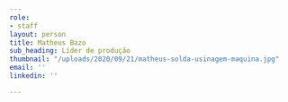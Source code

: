 ```yaml
---
role:
- staff
layout: person
title: Matheus Bazo
sub_heading: Líder de produção
thumbnail: "/uploads/2020/09/21/matheus-solda-usinagem-maquina.jpg"
email: ''
linkedin: ''

---
```

